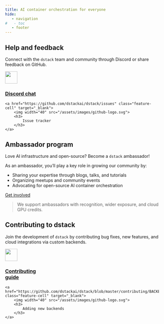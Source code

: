 ```yaml
---
title: AI container orchestration for everyone
hide:
   - navigation
#   - toc
   - footer
---
```


<style>
.md-main .md-main__inner.md-grid {
    flex-direction: row-reverse;
}
</style>

## Help and feedback

Connect with the `dstack` team and community through Discord or share feedback on GitHub.

<div class="providers tx-landing__highlights_grid featured">
    <a href="https://discord.gg/u8SmfwPpMd" class="feature-cell" target="_blank">
        <img width="40" src="/assets/images/discord-logo.svg">
        <h3>
            Discord chat
        </h3>
    </a>

    <a href="https://github.com/dstackai/dstack/issues" class="feature-cell" target="_blank">
        <img width="40" src="/assets/images/github-logo.svg">
        <h3>
            Issue tracker
        </h3>
    </a>
</div>

## Ambassador program

Love AI infrastructure and open-source? Become a `dstack` ambassador!

As an ambassador, you’ll play a key role in growing our community by:

* Sharing your expertise through blogs, talks, and tutorials
* Organizing meetups and community events
* Advocating for open-source AI container orchestration

<a href="#" target="_blank"
   class="md-button md-button--primary sky small" 
    data-tally-open="3jGzb9"
    data-tally-overlay="1">
    Get involved
</a>

> We support ambassadors with recognition, wider exposure, and cloud GPU credits.

## Contributing to dstack

Join the development of `dstack` by contributing bug fixes, 
new features, and cloud integrations via custom backends.

<div class="providers tx-landing__highlights_grid featured">
    <a href="https://github.com/dstackai/dstack/blob/master/CONTRIBUTING.md" class="feature-cell" target="_blank">
        <img width="40" src="/assets/images/github-logo.svg">
        <h3>
            Contributing <br>guide
        </h3>
    </a>

    <a href="https://github.com/dstackai/dstack/blob/master/contributing/BACKENDS.md" class="feature-cell" target="_blank">
        <img width="40" src="/assets/images/github-logo.svg">
        <h3>
            Adding new backends
        </h3>
    </a>
</div>
